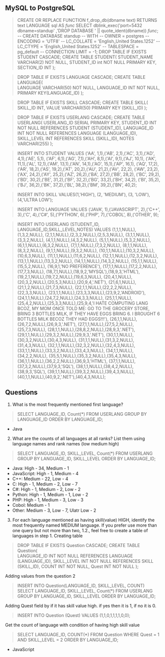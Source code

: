 ## MySQL to PostgreSQL
> CREATE OR REPLACE FUNCTION f_drop_db(dbname text) RETURNS text LANGUAGE sql AS
 $func$
 SELECT dblink_exec('port=5432 dbname=standup'
                 ,'DROP DATABASE ' || quote_ident(dbname))
 $func$;
> -- CREATE DATABASE standup
 --     WITH 
 --     OWNER = postgres
 --     ENCODING = 'UTF8'
 --     LC_COLLATE = 'English_United States.1252'
 --     LC_CTYPE = 'English_United States.1252'
 --     TABLESPACE = pg_default
 --     CONNECTION LIMIT = -1;
> DROP TABLE IF EXISTS STUDENT CASCADE;
> CREATE TABLE STUDENT(
	STUDENT_NAME VARCHAR(2) NOT NULL,
	STUDENT_ID int NOT NULL PRIMARY KEY,
	SECTION_ID  INT
);

> DROP TABLE IF EXISTS LANGUAGE CASCADE;
> CREATE TABLE LANGUAGE(	
       LANGUAGE VARCHAR(50) NOT NULL,
	LANGUAGE_ID INT NOT NULL,
	PRIMARY KEY(LANGUAGE_ID)
);

> DROP TABLE IF EXISTS SKILL CASCADE;
> CREATE TABLE SKILL(
	SKILL_ID INT,
	VALUE VARCHAR(50)
	PRIMARY KEY (SKILL_ID)
);

> DROP TABLE IF EXISTS USERLANG CASCADE;
> CREATE TABLE USERLANG(
	USERLANG_ID SERIAL PRIMARY KEY,
	STUDENT_ID INT NOT NULL REFERENCES STUDENT (STUDENT_ID),
	LANGUAGE_ID INT NOT NULL REFERENCES LANGUAGE (LANGUAGE_ID),
	SKILL_LEVEL INT REFERENCES SKILL (SKILL_ID), 
	NOTES VARCHAR(255)
);

>INSERT INTO STUDENT VALUES
('AA', 1,1),('AB', 2,1),('AC', 3,1),('AD', 4,1),('AE', 5,1),
('AF', 6,1),('AG', 7,1),('AH', 8,1),('AI', 9,1),('AJ', 10,1),
('AK', 11,1),('AL', 12,1),('AM', 13,1),('AN', 14,1),('AO', 15,1),('AP', 16,1),
('AQ', 17,2),('AR', 18,2),('AS', 19,2),('AT', 20,2),('AU', 21,2),('AV', 22,2),
('AW', 23,2),('AX', 24,2),('AY', 25,2),('AZ', 26,2),('BA', 27,2),('BB', 28,2),
('BC', 29,2),('BD', 30,2),('BE', 31,2),('BF', 32,2),('BG', 33,2),('BH', 34,2),
('BI', 35,2),('BJ', 36,2),('BK', 37,2),('BL', 38,2),('BM', 39,2),('BN', 40,2);

>INSERT INTO SKILL VALUES(1,'HIGH'), (2, 'MEDIUM'), (3, 'LOW'), (4,'ULTRA LOW');

>INSERT INTO LANGUAGE VALUES
('JAVA', 1),('JAVASCRIPT', 2),('C++', 3),('C', 4),('C#', 5),('PYTHON', 6),('PHP', 7),('COBOL', 8),('OTHER', 9);

>INSERT INTO USERLANG (STUDENT_ID, LANGUAGE_ID,SKILL_LEVEL,NOTES) VALUES
(1,1,1,NULL),(1,3,2,NULL),
(2,1,1,NULL),(2,3,2,NULL),(2,5,3,NULL),
(3,1,1,NULL),(3,3,2,NULL),
(4,1,1,NULL),(4,3,2,NULL),
(5,1,1,NULL),(5,3,2,NULL),
(6,1,1,NULL),(6,3,2,NULL),
(7,1,1,NULL),(7,3,2,NULL),
(8,1,1,NULL),(8,3,2,NULL),
(9,1,1,NULL),(9,3,2,NULL),
(10,1,1,NULL),(10,3,2,NULL),(10,6,3,NULL),
(11,1,1,NULL),(11,6,2,NULL),
(12,1,1,NULL),(12,3,2,NULL),
(13,1,1,NULL),(13,3,2,NULL),
(14,1,1,NULL),(14,3,2,NULL),
(15,1,1,NULL),(15,5,2,NULL),
(16,9,1,'NO PREFERENCE'),
(17,1,1,NULL),(17,2,2,NULL),(17,7,3,NULL),
(18,7,1,NULL),(18,9,2,'MYSQL'),(18,9,3,'HTML'),
(19,2,1,NULL),(19,7,2,NULL),(19,6,3,NULL),
(20,4,1,NULL),(20,3,2,NULL),(20,5,3,NULL),(20,9,4,'.NET'),
(21,6,1,NULL),(21,1,2,NULL),(21,7,3,NULL),
(22,1,1,NULL),(22,2,2,NULL),(22,3,3,NULL),
(23,1,1,NULL),(23,3,3,NULL),(23,9,2,'ANDROID'),
(24,1,1,NULL),(24,7,2,NULL),(24,3,3,NULL),
(25,1,1,NULL),(25,4,2,NULL),(25,3,3,NULL),(25,9,4,'I HATE COMPUTING LANG BCOZ, MY MOM ONCE TOLD ME: GO TO THE GROCERY STORE, BRING 3 BOTTLES MILK, IF THEY HAVE EGGS BRING 6. I BROUGHT 6 BOTTLES MILK BECOZ THEY HAD EGGS!!!'),
(26,1,1,NULL),(26,7,2,NULL),(26,9,3,'.NET'),
(27,1,1,NULL),(27,5,2,NULL),(25,7,3,NULL),
(28,1,1,NULL),(28,8,2,NULL),(28,9,3,'.NET'),
(29,1,1,NULL),(29,3,2,NULL),(29,9,3,'.NET'),
(30,1,1,NULL),(30,3,2,NULL),(30,4,3,NULL),
(31,1,1,NULL),(31,3,2,NULL),(31,4,3,NULL),
(32,1,1,NULL),(32,3,2,NULL),(32,4,3,NULL),
(33,1,1,NULL),(33,3,2,NULL),(33,4,3,NULL),
(34,1,1,NULL),(34,2,2,NULL),
(35,5,1,NULL),(35,3,2,NULL),(35,4,3,NULL),
(36,1,1,NULL),(36,2,2,NULL),(36,9,3,'HTML'),
(37,1,1,NULL),(37,3,2,NULL),(37,9,3,'SQL'),
(38,1,1,NULL),(38,4,2,NULL),(38,9,3,'SQL'),
(39,1,1,NULL),(39,3,2,NULL),(39,4,3,NULL),
(40,1,1,NULL),(40,9,2,'.NET'),(40,4,3,NULL);


## Questions
1. What is the most frequently mentioned first language?
> SELECT LANGUAGE_ID, Count(*) FROM USERLANG GROUP BY LANGUAGE_ID ORDER BY LANGUAGE_ID; 
- Java
2. What are the counts of all languages at all ranks? List them using language names and rank names (low medium high)
> SELECT LANGUAGE_ID, SKILL_LEVEL, Count(*) FROM USERLANG GROUP BY LANGUAGE_ID, SKILL_LEVEL ORDER BY LANGUAGE_ID; 
- Java: High - 34, Medium - 1
- JavaScript: High - 1, Medium - 4
- C++: Medium - 22, Low - 4
- C: High - 1, Medium - 2, Low - 7
- C#: High - 1, Medium - 2, Low - 2
- Python: High - 1, Medium - 1, Low - 2
- PHP: High - 1, Medium - 3, Low - 3
- Cobol: Medium - 1
- Other: Medium - 3, Low - 7, Ulatr Low - 2

3. For each language mentioned as having skill(value) HIGH, identify the most frequently named MEDIUM language. If you prefer use more than one query but not more than two, 1.2., feel free to create a table of languages in step 1.
Creating table


> DROP TABLE IF EXISTS Question CASCADE;
> CREATE TABLE Question(	
	LANGUAGE_ID INT NOT NULL REFERENCES LANGUAGE (LANGUAGE_ID),
	SKILL_LEVEL INT NOT NULL REFERENCES SKILL (SKILL_ID),
	COUNT INT NOT NULL,
	Quest INT NOT NULL
);


Adding values from the question 2
> INSERT INTO Question(LANGUAGE_ID, SKILL_LEVEL, COUNT) 
  SELECT LANGUAGE_ID, SKILL_LEVEL, Count(*)
  FROM USERLANG GROUP BY LANGUAGE_ID, SKILL_LEVEL
   ORDER BY LANGUAGE_ID;


Adding Quest field by if it has skill value high. if yes then it is 1, if no it is 0.
> INSERT INTO Question (Quest) VALUES (1,1,0,1,1,1,1,0,0);


Get the count of language with condition of having high skill value
> SELECT LANGUAGE_ID, COUNT(*) FROM Question WHERE Quest = 1 AND SKILL_LEVEL = 2 ORDER BY LANGUAGE_ID;  
- JavaScript
